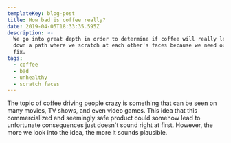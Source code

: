 ```yaml
---
templateKey: blog-post
title: How bad is coffee really?
date: 2019-04-05T18:33:35.595Z
description: >-
  We go into great depth in order to determine if coffee will really lead us
  down a path where we scratch at each other's faces because we need our next
  fix.
tags:
  - coffee
  - bad
  - unhealthy
  - scratch faces
---
```

The topic of coffee driving people crazy is something that can be seen on many movies, TV shows, and even video games. This idea that this commercialized and seemingly safe product could somehow lead to unfortunate consequences just doesn't sound right at first. However, the more we look into the idea, the more it sounds plausible.
